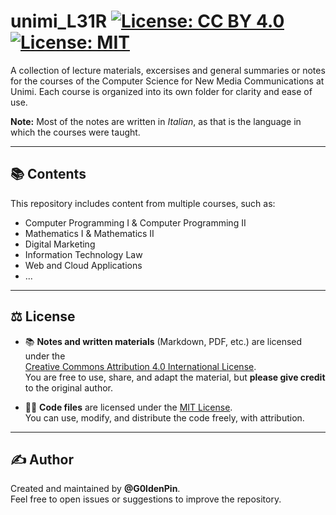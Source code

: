 # unimi_L31R   [![License: CC BY 4.0](https://licensebuttons.net/l/by/4.0/88x31.png)](https://creativecommons.org/licenses/by/4.0/)   [![License: MIT](https://img.shields.io/badge/License-MIT-yellow.svg)](https://opensource.org/licenses/MIT)
A collection of lecture materials, excersises and general summaries or notes for the courses of the Computer Science for New Media Communications at Unimi.
Each course is organized into its own folder for clarity and ease of use.

**Note:** Most of the notes are written in *Italian*, as that is the language in which the courses were taught.

---

## 📚 Contents

This repository includes content from multiple courses, such as:
- Computer Programming I & Computer Programming II
- Mathematics I & Mathematics II
- Digital Marketing
- Information Technology Law
- Web and Cloud Applications
-  ...

---

## ⚖️ License

- 📚 **Notes and written materials** (Markdown, PDF, etc.) are licensed under the  
  [Creative Commons Attribution 4.0 International License](https://creativecommons.org/licenses/by/4.0/).  
  You are free to use, share, and adapt the material, but **please give credit** to the original author.


- 🧑‍💻 **Code files** are licensed under the [MIT License](LICENSE_CODE).  
  You can use, modify, and distribute the code freely, with attribution.

---

## ✍️ Author

Created and maintained by **@G0ldenPin**.  
Feel free to open issues or suggestions to improve the repository.

